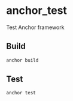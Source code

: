 # anchor_test
Test Anchor framework

## Build

```bash
anchor build
```

## Test

```bash
anchor test
```
